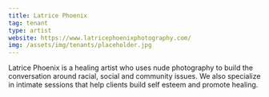 ```yaml
---
title: Latrice Phoenix
tag: tenant
type: artist
website: https://www.latricephoenixphotography.com/
img: /assets/img/tenants/placeholder.jpg
---
```

Latrice Phoenix is a healing artist who uses nude photography to build the conversation around racial, social and community issues. We also specialize in intimate sessions that help clients build self esteem and promote healing.

